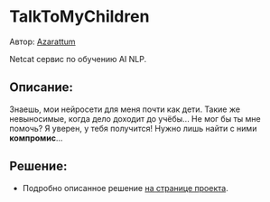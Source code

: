 # TalkToMyChildren
Автор: [Azarattum](https://github.com/Azarattum)

Netcat сервис по обучению AI NLP.

## Описание:
Знаешь, мои нейросети для меня почти как дети. Такие же невыносимые, когда дело доходит до учёбы... Не мог бы ты мне помочь? Я уверен, у тебя получится! Нужно лишь найти с ними **компромис**...

## Решение:

  - Подробно описанное решение [на странице проекта](https://github.com/Azarattum/TalkToMyChildren).